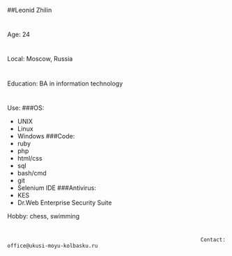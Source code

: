 ##Leonid Zhilin
#
Age: 24
#
Local: Moscow, Russia
#
Education: BA in information technology
#
Use:
###OS:
  * UNIX
  * Linux
  * Windows
###Code:
  * ruby
  * php
  * html/css
  * sql
  * bash/cmd
  * git
  * Selenium IDE
###Antivirus:
  * KES
  * Dr.Web Enterprise Security Suite

Hobby: chess, swimming
#
                                                                  Contact: office@ukusi-moyu-kolbasku.ru
